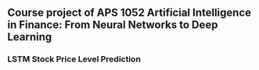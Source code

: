 ## Course project of APS 1052 Artificial Intelligence in Finance: From Neural Networks to Deep Learning 
### LSTM Stock Price Level Prediction
